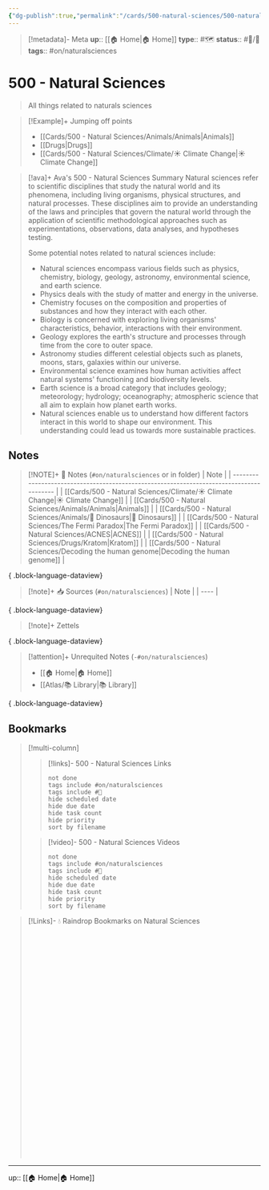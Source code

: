 ```yaml
---
{"dg-publish":true,"permalink":"/cards/500-natural-sciences/500-natural-sciences/","title":"500 - Natural Sciences"}
---
```


> [!metadata]- Meta
> **up**:: [[🏠 Home\|🏠 Home]]
> **type**:: #🗺️ 
> **status**:: #📝/🌿 
> **tags**::  #on/naturalsciences


# 500 - Natural Sciences

> All things related to naturals sciences

> [!Example]+ Jumping off points
> - [[Cards/500 - Natural Sciences/Animals/Animals\|Animals]]
> - [[Drugs\|Drugs]]
> - [[Cards/500 - Natural Sciences/Climate/☀️ Climate Change\|☀️ Climate Change]]


> [!ava]+ Ava's 500 - Natural Sciences Summary
> Natural sciences refer to scientific disciplines that study the natural world and its phenomena, including living organisms, physical structures, and natural processes. These disciplines aim to provide an understanding of the laws and principles that govern the natural world through the application of scientific methodological approaches such as experimentations, observations, data analyses, and hypotheses testing.
> 
> Some potential notes related to natural sciences include:
> 
> - Natural sciences encompass various fields such as physics, chemistry, biology, geology, astronomy, environmental science, and earth science.
> - Physics deals with the study of matter and energy in the universe.
> - Chemistry focuses on the composition and properties of substances and how they interact with each other.
> - Biology is concerned with exploring living organisms' characteristics, behavior, interactions with their environment.
> - Geology explores the earth's structure and processes through time from the core to outer space.
> - Astronomy studies different celestial objects such as planets, moons, stars, galaxies within our universe.
> - Environmental science examines how human activities affect natural systems' functioning and biodiversity levels.
> - Earth science is a broad category that includes geology; meteorology; hydrology; oceanography; atmospheric science that all aim to explain how planet earth works.
> - Natural sciences enable us to understand how different factors interact in this world to shape our environment. This understanding could lead us towards more sustainable practices.

## Notes
> [!NOTE]+ 📝 Notes (`#on/naturalsciences` or in folder)
>  | Note                                                                                     |
> | ---------------------------------------------------------------------------------------- |
> | [[Cards/500 - Natural Sciences/Climate/☀️ Climate Change\|☀️ Climate Change]]         |
> | [[Cards/500 - Natural Sciences/Animals/Animals\|Animals]]                             |
> | [[Cards/500 - Natural Sciences/Animals/🦖 Dinosaurs\|🦖 Dinosaurs]]                   |
> | [[Cards/500 - Natural Sciences/The Fermi Paradox\|The Fermi Paradox]]                 |
> | [[Cards/500 - Natural Sciences/ACNES\|ACNES]]                                         |
> | [[Cards/500 - Natural Sciences/Drugs/Kratom\|Kratom]]                                 |
> | [[Cards/500 - Natural Sciences/Decoding the human genome\|Decoding the human genome]] |
> 
{ .block-language-dataview}

> [!note]+ 📥 Sources (`#on/naturalsciences`)
>  | Note |
> | ---- |
> 
{ .block-language-dataview}

> [!note]+ Zettels
>  
{ .block-language-dataview}

> [!attention]+ Unrequited Notes (`-#on/naturalsciences`)
>  - [[🏠 Home\|🏠 Home]]
> - [[Atlas/📚 Library\|📚 Library]]
> 
{ .block-language-dataview}

## Bookmarks

> [!multi-column]
> > [!links]- 500 - Natural Sciences Links
> > ```tasks
> > not done
> > tags include #on/naturalsciences
> > tags include #🔗 
> > hide scheduled date
> > hide due date
> > hide task count
> > hide priority
> > sort by filename
> > ```
> 
> > [!video]- 500 - Natural Sciences Videos
> > ```tasks
> > not done
> > tags include #on/naturalsciences
> > tags include #🎥 
> > hide scheduled date
> > hide due date
> > hide task count
> > hide priority
> > sort by filename
> > ```

> [!Links]- 💧 Raindrop Bookmarks on Natural Sciences
> <iframe style="border: 0; width: 100%; height: 450px;" allowfullscreen frameborder="0" src=""></iframe>

---
up:: [[🏠 Home\|🏠 Home]]

